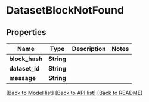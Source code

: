 # DatasetBlockNotFound

## Properties

Name | Type | Description | Notes
------------ | ------------- | ------------- | -------------
**block_hash** | **String** |  | 
**dataset_id** | **String** |  | 
**message** | **String** |  | 

[[Back to Model list]](../README.md#documentation-for-models) [[Back to API list]](../README.md#documentation-for-api-endpoints) [[Back to README]](../README.md)


